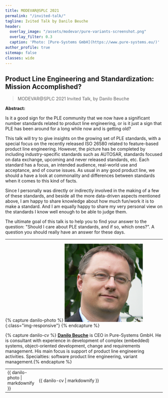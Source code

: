 ```yaml
---
title: MODEVAR@SPLC 2021
permalink: "/invited-talk/"
tagline: Ivited Talk by Danilo Beuche
header:
  overlay_image: "/assets/modevar/pure-variants-screenshot.png"
  overlay_filter: 0.3
  caption: 'Photo: [Pure-Systems GmbH](https://www.pure-systems.eu/)'
author_profile: true
sitemap: false
classes: wide
---
```


## Product Line Engineering and Standardization: Mission Accomplished?
> MODEVAR@SPLC 2021 Invited Talk, by Danilo Beuche

**Abstract:**

Is it a good sign for the PLE community that we now have a significant number standards related to product line engineering, or is it just a sign that PLE has been around for a long while now and is getting old?

This talk will try to give insights on the growing set of PLE standards, with a special focus on the recently released ISO 26580 related to feature-based product line engineering. However, the picture has be completed by including industry-specific standards such as AUTOSAR, standards
focused on data exchange, upcoming and never released standards, etc. Each standard has a focus, an intended audience, real-world use and acceptance, and of course issues. As usual in any good product line, we should a have a look at commonality and differences between standards when it comes to this kind of facts.

Since I personally was directly or indirectly involved in the making of a few of these standards, and beside all the more data-driven aspects mentioned above, I am happy to share knowledge about how much fun/work it is to make a standard. And I am equally happy to share my very
personal view on the standards I know well enough to be able to judge them.

The ultimate goal of this talk is to help you to find your answer to the question: "Should I care about PLE standards, and if so, which ones?". A question you should really have an answer for these days.

---

{% capture danilo-photo %} ![Danilo Beuche](/assets/modevar/danilo-beuche.png){:class="img-responsive"} {% endcapture %}

{% capture danilo-cv %} [**Danilo Beuche**](https://www.linkedin.com/in/danilo-beuche-7461a213/) is CEO in Pure-Systems GmbH. He is consultant with experience in development of complex (embedded) systems, object-oriented development, change and requirements management. His main focus is support of product line engineering activities. Specialties: software product line engineering, variant management.{% endcapture %}
<table>
<tr>
  <td width="20%">
  {{ danilo-photo | markdownify }}
  </td>
  <td width="80%">
  {{ danilo-cv | markdownify }}
  </td>  
</tr>
</table>
